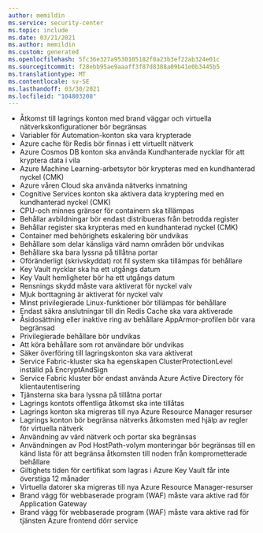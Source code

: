 ```yaml
---
author: memildin
ms.service: security-center
ms.topic: include
ms.date: 03/21/2021
ms.author: memildin
ms.custom: generated
ms.openlocfilehash: 5fc36e327a9530105182f0a23b3ef22ab324e01c
ms.sourcegitcommit: f28ebb95ae9aaaff3f87d8388a09b41e0b3445b5
ms.translationtype: MT
ms.contentlocale: sv-SE
ms.lasthandoff: 03/30/2021
ms.locfileid: "104803208"
---
```

- Åtkomst till lagrings konton med brand väggar och virtuella nätverkskonfigurationer bör begränsas
- Variabler för Automation-konton ska vara krypterade
- Azure cache för Redis bör finnas i ett virtuellt nätverk
- Azure Cosmos DB konton ska använda Kundhanterade nycklar för att kryptera data i vila
- Azure Machine Learning-arbetsytor bör krypteras med en kundhanterad nyckel (CMK)
- Azure våren Cloud ska använda nätverks inmatning
- Cognitive Services konton ska aktivera data kryptering med en kundhanterad nyckel (CMK)
- CPU-och minnes gränser för containern ska tillämpas
- Behållar avbildningar bör endast distribueras från betrodda register
- Behållar register ska krypteras med en kundhanterad nyckel (CMK)
- Container med behörighets eskalering bör undvikas
- Behållare som delar känsliga värd namn områden bör undvikas
- Behållare ska bara lyssna på tillåtna portar
- Oföränderligt (skrivskyddat) rot fil system ska tillämpas för behållare
- Key Vault nycklar ska ha ett utgångs datum
- Key Vault hemligheter bör ha ett utgångs datum
- Rensnings skydd måste vara aktiverat för nyckel valv
- Mjuk borttagning är aktiverat för nyckel valv
- Minst privilegierade Linux-funktioner bör tillämpas för behållare
- Endast säkra anslutningar till din Redis Cache ska vara aktiverade
- Åsidosättning eller inaktive ring av behållare AppArmor-profilen bör vara begränsad
- Privilegierade behållare bör undvikas
- Att köra behållare som rot användare bör undvikas
- Säker överföring till lagringskonton ska vara aktiverat
- Service Fabric-kluster ska ha egenskapen ClusterProtectionLevel inställd på EncryptAndSign
- Service Fabric kluster bör endast använda Azure Active Directory för klientautentisering
- Tjänsterna ska bara lyssna på tillåtna portar
- Lagrings kontots offentliga åtkomst ska inte tillåtas
- Lagrings konton ska migreras till nya Azure Resource Manager resurser
- Lagrings konton bör begränsa nätverks åtkomsten med hjälp av regler för virtuella nätverk
- Användning av värd nätverk och portar ska begränsas
- Användningen av Pod HostPath-volym monteringar bör begränsas till en känd lista för att begränsa åtkomsten till noden från komprometterade behållare
- Giltighets tiden för certifikat som lagras i Azure Key Vault får inte överstiga 12 månader
- Virtuella datorer ska migreras till nya Azure Resource Manager-resurser
- Brand vägg för webbaserade program (WAF) måste vara aktive rad för Application Gateway
- Brand vägg för webbaserade program (WAF) måste vara aktive rad för tjänsten Azure frontend dörr service

